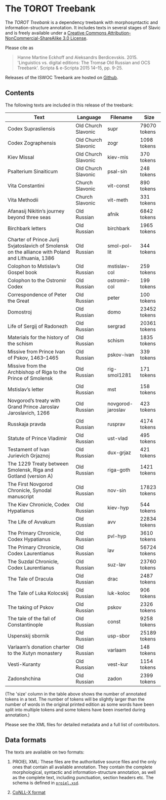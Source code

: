 The TOROT Treebank
==================

The _TOROT Treebank_ is a dependency treebank with morphosyntactic and
information-structure annotation. It includes texts in several stages of Slavic and is freely available under a [Creative Commons
Attribution-NonCommercial-ShareAlike 3.0 License](
http://creativecommons.org/licenses/by-nc-sa/3.0/us/).

Please cite as

> Hanne Martine Eckhoff and Aleksandrs Berdicevskis. 2015. 'Linguistics vs. digital editions: The Tromsø Old Russian and OCS Treebank'. Scripta & e-Scripta 2015 14–15, pp. 9-25.

Releases of the ISWOC Treebank are hosted on
[Github](https://github.com/torottreebank/treebank-releases).

Contents
--------

The following texts are included in this release of the treebank:

  Text                                                | Language                    | Filename    | Size
  ----                                                | --------                    | --------    | ----
  Codex Suprasliensis                            	  | Old Church Slavonic         | supr        | 79070 tokens
  Codex Zographensis                                  | Old Church Slavonic			| zogr        | 1098 tokens
  Kiev Missal 		                                  | Old Church Slavonic         | kiev-mis    | 370 tokens
  Psalterium Sinaiticum                               | Old Church Slavonic	        | psal-sin    | 248 tokens
  Vita Constantini                                 	 | Church Slavonic				| vit-const   | 890 tokens
  Vita Methodii                                 	 | Church Slavonic				| vit-meth    | 331 tokens
  Afanasij Nikitin’s journey beyond three seas        | Old Russian                 | afnik       | 6842 tokens
  Birchbark letters                                   | Old Russian                 | birchbark   | 1965 tokens
  Charter of Prince Jurij Svjatoslavich of Smolensk on the alliance with Poland and Lithuania, 1386 | Old Russian | smol-pol-lit | 344 tokens 
  Colophon to Mstislav’s Gospel book                  | Old Russian                 | mstislav-col | 259 tokens                                              |      259 |
  Colophon to the Ostromir Codex                      | Old Russian                 | ostromir-col | 199 tokens 
  Correspondence of Peter the Great                   | Old Russian                 | peter        | 100 tokens 
  Domostroj                                           | Old Russian                 | domo         | 23452 tokens
  Life of Sergij of Radonezh                          | Old Russian                 | sergrad      | 20361 tokens
  Materials for the history of the schism             | Old Russian                 | schism       | 1835 tokens
  Missive from Prince Ivan of Pskov, 1463–1465        | Old Russian                 | pskov-ivan   | 339 tokens
  Missive from the Archbishop of Riga to the Prince of Smolensk | Old Russian       | rig-smol1281 | 171 tokens
  Mstislav’s letter                                   |Old Russian                  | mst   	  | 158 tokens
  Novgorod’s treaty with Grand Prince Jaroslav Jaroslavich, 1266 |Old Russian       | novgorod-jaroslav | 423 tokens
  Russkaja pravda                                     | Old Russian                 | rusprav     | 4174 tokens
  Statute of Prince Vladimir                          | Old Russian                 | ust-vlad    | 495 tokens
  Testament of Ivan Jurievich Grjaznoj                | Old Russian                 | dux-grjaz   | 421 tokens
  The 1229 Treaty between Smolensk, Riga and Gotland (version A) | Old Russian      | riga-goth   | 1421 tokens
  The First Novgorod Chronicle, Synodal manuscript    | Old Russian                 | nov-sin     | 17823 tokens
  The Kiev Chronicle, Codex Hypatianus                | Old Russian   				| kiev-hyp    | 544 tokens
  The Life of Avvakum                                 | Old Russian                 | avv         | 22834 tokens 
  The Primary Chronicle, Codex Hypatianus             | Old Russian                 | pvl-hyp     | 3610 tokens
  The Primary Chronicle, Codex Laurentianus           | Old Russian                 | lav         | 56724 tokens
  The Suzdal Chronicle, Codex Laurentianus            | Old Russian                 | suz-lav     | 23760 tokens 
  The Tale of Dracula                                 | Old Russian                 | drac        | 2487 tokens
  The Tale of Luka Kolocskij                          | Old Russian                 | luk-koloc   | 906 tokens
  The taking of Pskov                                 | Old Russian                 | pskov       | 2326 tokens
  The tale of the fall of Constantinople              | Old Russian                 | const       | 9258 tokens
  Uspenskij sbornik                                   | Old Russian                 | usp-sbor    | 25189 tokens
  Varlaam’s donation charter to the Xutyn monastery   | Old Russian                 | varlaam     | 148 tokens
  Vesti-Kuranty                                       | Old Russian                 | vest-kur    | 1154 tokens
  Zadonshchina                                        | Old Russian                 | zadon       | 2399 tokens

(The 'size' column in the table above shows the number of annotated tokens in
a text. The number of tokens will be slightly larger than the number of words
in the original printed edition as some words have been split into multiple
tokens and some tokens have been inserted during annotation.)

Please see the XML files for detailed metadata and a full list of contributors.

Data formats
------------

The texts are available on two formats:

1. PROIEL XML: These files are the authoritative source files and the only ones
that contain all available annotation. They contain the complete morphological,
syntactic and information-structure annotation, as well as the complete text,
including punctuation, section headers etc. The schema is defined in
[`proiel.xsd`](https://github.com/proiel/proiel-treebank/blob/master/proiel.xsd).

2. [CoNLL-X format](http://nextens.uvt.nl/depparse-wiki/DataFormat)
